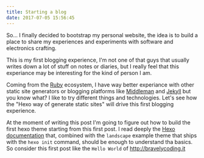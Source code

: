 ```yaml
---
title: Starting a blog
date: 2017-07-05 15:56:45
---
```

So... I finally decided to bootstrap my personal website, the idea is to build a place to share my experiences and experiments with software and electronics crafting.
<!-- more -->
This is my first blogging experience, I'm not one of that guys that usually writes down a lot of stuff on notes or diaries, but I really feel that this experiance may be interesting for the kind of person I am.

Coming from the [Ruby](https://www.ruby-lang.org/it/) ecosystem, I have way better experiance with other static site generators or blogging platforms like [Middleman](https://middlemanapp.com) and [Jekyll](https://jekyllrb.com/) but you know what? I like to try different things and technologies. Let's see how the "Hexo way of generate static sites" will drive this first blogging experience.

At the moment of writing this post I'm going to figure out how to build the first hexo theme starting from this first post. I read deeply the [Hexo documentation](https://hexo.io/docs/) that, combined with the `landscape` example theme that ships with the `hexo init` command, should be enough to understand tha basics. So consider this first post like the `Hello World` of http://bravelycoding.it
